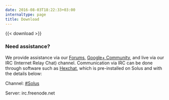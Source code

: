 ```yaml
---
date: 2016-08-03T18:22:33+03:00
internaltype: page
title: Download
---
```


{{< download >}}

### Need assistance?

We provide assistance via our [Forums](https://solus-project.com/forums), [Google+ Community](https://plus.google.com/communities/104830131595272878110), and live via our IRC (Internet Relay Chat) channel. Communication via IRC can be done through software such as [Hexchat](https://hexchat.github.io/), which is pre-installed on Solus and with the details below:

Channel: [#Solus](irc://chat.freenode.net/#Solus)

Server: irc.freenode.net
